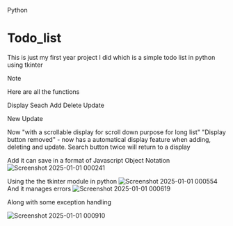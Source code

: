 Python

# Todo_list
This is just my first year project I did which is a simple todo list in python using tkinter

> [!NOTE]
> Here are all the functions
> 
> Display
> Seach
> Add
> Delete
> Update
>
> New Update
> 
> Now "with a scrollable display for scroll down purpose for long list"
> "Display button removed" - now has a automatical display feature when adding, deleting and update.
> Search button twice will return to a display

Add it can save in a format of Javascript Object Notation
![Screenshot 2025-01-01 000241](https://github.com/user-attachments/assets/8ab54880-1cb6-41e6-854b-cafddb5af693)



Using the the tkinter module in python
![Screenshot 2025-01-01 000554](https://github.com/user-attachments/assets/7bec13d1-7587-443a-92bf-19c8b02732fd)
And it manages errors
![Screenshot 2025-01-01 000619](https://github.com/user-attachments/assets/3bb3ae48-6e67-426e-a6b3-5e58d7998204)



Along with some exception handling

![Screenshot 2025-01-01 000910](https://github.com/user-attachments/assets/05bb90d3-9968-41a7-a86b-370d916435a1)

